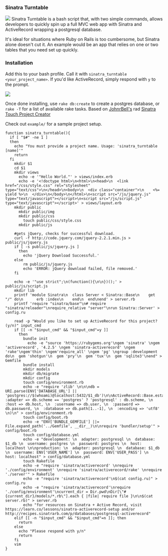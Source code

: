### Sinatra Turntable
![](https://media.giphy.com/media/hrxXnzVoLr74k/giphy.gif)
Sinatra Turntable is a bash script that, with two simple commands, allows developers to quickly spin up a full MVC web app with Sinatra and ActiveRecord wrapping a postgresql database.

It's ideal for situations where Ruby on Rails is too cumbersome, but Sinatra alone doesn't cut it. An example would be an app that relies on one or two tables that you need set up quickly.

### Installation
Add this to your bash profile. Call it with `sinatra_turntable <your_project_name>`. If you'd like ActiveRecord, simply respond with `y` to the prompt. 

![](https://media.giphy.com/media/kHXW69kaIZIGc/giphy.gif)

Once done installing, use `rake db:create` to create a postgres database, or `rake -T` for a list of available rake tasks.
Based on [JohnrBell's](https://github.com/JohnrBell) rad [Sinatra Touch Project Creator](https://github.com/JohnrBell/Sinatra_Project_Creator)

Check out `example/` for a sample project setup.
```
function sinatra_turntable(){
  if [ "$#" -ne 1 ]
  then
    echo "You must provide a project name. Usage: 'sinatra_turntable [name]'"
    return
  fi
    mkdir $1
    cd $1
    mkdir views
      echo -e '"Hello World."' > views/index.erb
      echo -e '<!doctype html>\n<html>\n<head>\n  <link href="/css/style.css" rel="stylesheet" type="text/css">\n</head>\n<body>\n  <div class="container">\n    <%= yield %>\n  </div>\n</body>\n</html>\n<script src="/js/jquery.js" type="text/javascript"></script>\n<script src="/js/script.js" type="text/javascript"></script>' > views/layout.erb
    mkdir public
      mkdir public/img
      mkdir public/css
        touch public/css/style.css
      mkdir public/js

    #gets jQuery, checks for successful download.
    curl -f http://code.jquery.com/jquery-2.2.1.min.js > public/js/jquery.js
    if [ -s public/js/jquery.js ]
      then
        echo 'jQuery Download Successful.'
    else
        rm public/js/jquery.js
        echo 'ERROR: jQuery download failed, file removed.'
    fi

    echo -e '"use strict";\n(function(){\n\n})();' > public/js/script.js
    mkdir lib
    printf 'module Sinatra\n  class Server < Sinatra::Base\n    get "/" do\n      erb :index\n    end\n  end\nend' > server.rb
    printf 'require "sinatra/base"\n# require "sinatra/reloader"\nrequire_relative "server"\nrun Sinatra::Server' > config.ru

    read -p "Would you like to set up ActiveRecord for this project? (y/n)" input_cmd
    if [[ -n "$input_cmd" && "$input_cmd"=y ]]
      then
        bundle init
          echo -e "source 'https://rubygems.org'\ngem 'sinatra' \ngem 'activerecord', '4.2.5' \ngem 'sinatra-activerecord' \ngem 'rake'\ngem'thin' \ngem'require_all' \ngem 'pg' \ngroup :development do\n  gem 'shotgun'\n  gem 'pry'\n  gem 'tux'\n  gem 'sqlite3'\nend" > Gemfile
        bundle install
        mkdir models
        mkdir db/migrate
        mkdir config
        touch config/environment.rb
        echo -e "require 'zlib' \n\n\ndb = URI.parse(ENV['DATABASE_URL'] || 'postgres://$(whoami)@localhost:5432/$1_db')\n\nActiveRecord::Base.establish_connection(\n  :adapter => db.scheme == 'postgres' ? 'postgresql' : db.scheme, \n  :host => db.host, \n  :username => db.user, \n  :password => db.password, \n  :database => db.path[1..-1], \n  :encoding => 'utf8' \n)\n" > config/environment.rb
        touch config/boot.rb
        echo -e "ENV['BUNDLE_GEMFILE'] ||= File.expand_path('../Gemfile', __dir__)\n\nrequire 'bundler/setup'" > config/boot.rb
        touch config/database.yml
        echo -e "development: \n  adapter: postgresql \n  database: $1_db \n  username: postgres \n  password: postgres \n  host: localhost \n\nproduction: \n  adapter: postgresql \n  database: $1_db \n  username: ENV['USER_NAME'] \n  password: ENV['USER_PASS'] \n  host: localhost" > config/database.yml
        touch Rakefile
        echo -e "require 'sinatra/activerecord' \nrequire './config/environment' \nrequire 'sinatra/activerecord/rake' \nrequire './server'" > Rakefile
        echo -e "require 'sinatra/activerecord'\n$(cat config.ru)" > config.ru
        echo -e "require 'sinatra/activerecord'\nrequire './config/environment'\ncurrent_dir = Dir.pwd\nDir[\"#{current_dir}/models/*.rb\"].each { |file| require file }\n\n$(cat server.rb)" > server.rb
        echo "for resources on Sinatra + Active Record, visit https://learn.co/lessons/sinatra-activerecord-setup and/or http://recipes.sinatrarb.com/p/databases/postgresql-activerecord"
    elif [[ -n "$input_cmd" && "$input_cmd"=n ]]; then
      return
    else
      echo "Please respond with y/n"
      return
    fi
    vim 
}
```
